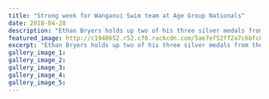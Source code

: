 ```yaml
---
title: "Strong week for Wanganui Swim team at Age Group Nationals"
date: 2018-04-28
description: "Ethan Bryers holds up two of his three silver medals from the Aon National Age Group Champs last week..."
featured_image: http://c1940652.r52.cf0.rackcdn.com/5ae7ef52ff2a7c6bfc0018ef/Ethan-Bryers-nat-age-gp-champs-chron-28-april.jpg
excerpt: "Ethan Bryers holds up two of his three silver medals from the Aon National Age Group Championships last week."
gallery_image_1: 
gallery_image_2: 
gallery_image_3: 
gallery_image_4: 
gallery_image_5: 
---
```

